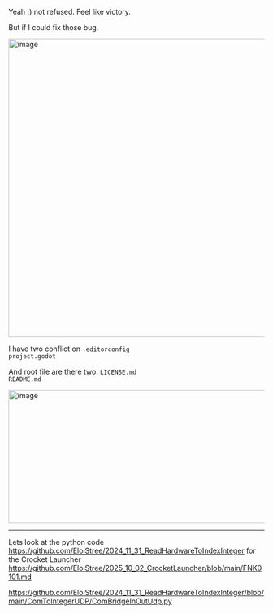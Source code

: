 Yeah ;) not refused.
Feel like victory.

But if I could fix those bug.

<img width="1230" height="586" alt="image" src="https://github.com/user-attachments/assets/5472d5c6-cc17-4039-bb6e-650a09b1e3d9" />

I have two conflict on 
`.editorconfig`  
`project.godot`  

And root file are there two.
`LICENSE.md`  
`README.md`  

<img width="733" height="261" alt="image" src="https://github.com/user-attachments/assets/bb40a6c0-ea77-4727-838c-f3708b711a2f" />



--------

Lets look at the python code https://github.com/EloiStree/2024_11_31_ReadHardwareToIndexInteger for the Crocket Launcher
https://github.com/EloiStree/2025_10_02_CrocketLauncher/blob/main/FNK0101.md



https://github.com/EloiStree/2024_11_31_ReadHardwareToIndexInteger/blob/main/ComToIntegerUDP/ComBridgeInOutUdp.py
